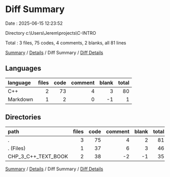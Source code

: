 # Diff Summary

Date : 2025-06-15 12:23:52

Directory c:\\Users\\Jerem\\projects\\C-INTRO

Total : 3 files,  75 codes, 4 comments, 2 blanks, all 81 lines

[Summary](results.md) / [Details](details.md) / Diff Summary / [Diff Details](diff-details.md)

## Languages
| language | files | code | comment | blank | total |
| :--- | ---: | ---: | ---: | ---: | ---: |
| C++ | 2 | 73 | 4 | 3 | 80 |
| Markdown | 1 | 2 | 0 | -1 | 1 |

## Directories
| path | files | code | comment | blank | total |
| :--- | ---: | ---: | ---: | ---: | ---: |
| . | 3 | 75 | 4 | 2 | 81 |
| . (Files) | 1 | 37 | 6 | 3 | 46 |
| CHP_3_C++_TEXT_BOOK | 2 | 38 | -2 | -1 | 35 |

[Summary](results.md) / [Details](details.md) / Diff Summary / [Diff Details](diff-details.md)